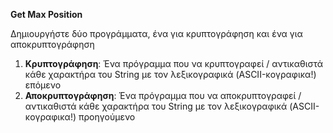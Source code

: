 **Get Max Position**  

Δημιουργήστε δύο προγράμματα, ένα για κρυπτογράφηση και ένα για αποκρυπτογράφηση
1. **Κρυπτογράφηση**: Ένα πρόγραμμα που να κρυπτογραφεί / αντικαθιστά κάθε χαρακτήρα του String με τον λεξικογραφικά
(ASCII-κογραφικα!) επόμενο
2. **Αποκρυπτογράφηση**: Ένα πρόγραμμα που να αποκρυπτογραφεί / αντικαθιστά κάθε
χαρακτήρα του String με τον λεξικογραφικά (ASCII-κογραφικα!) προηγούμενο